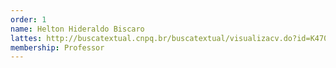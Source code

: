 ```yaml
---
order: 1
name: Helton Hideraldo Biscaro
lattes: http://buscatextual.cnpq.br/buscatextual/visualizacv.do?id=K4703255H6
membership: Professor
---
```

